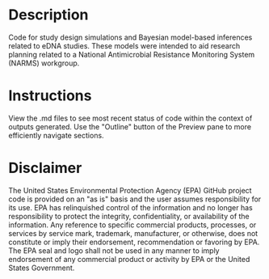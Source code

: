 # Description
Code for study design simulations and Bayesian model-based inferences related to eDNA studies. These models were intended to aid research planning related to a National Antimicrobial Resistance Monitoring System (NARMS) workgroup.

# Instructions
View the .md files to see most recent status of code within the context of outputs generated. Use the "Outline" button of the Preview pane to more efficiently navigate sections.

# Disclaimer
The United States Environmental Protection Agency (EPA) GitHub project code is provided on an "as is" basis and the user assumes responsibility for its use. EPA has relinquished control of the information and no longer has responsibility to protect the integrity, confidentiality, or availability of the information. Any reference to specific commercial products, processes, or services by service mark, trademark, manufacturer, or otherwise, does not constitute or imply their endorsement, recommendation or favoring by EPA. The EPA seal and logo shall not be used in any manner to imply endorsement of any commercial product or activity by EPA or the United States Government.
